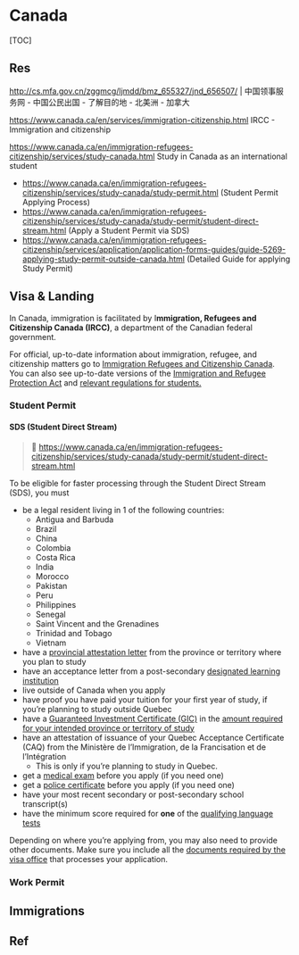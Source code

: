 # Canada

[TOC]



## Res
http://cs.mfa.gov.cn/zggmcg/ljmdd/bmz_655327/jnd_656507/ | 中国领事服务网 - 中国公民出国 - 了解目的地 - 北美洲 - 加拿大

https://www.canada.ca/en/services/immigration-citizenship.html
IRCC - Immigration and citizenship

https://www.canada.ca/en/immigration-refugees-citizenship/services/study-canada.html
Study in Canada as an international student
- https://www.canada.ca/en/immigration-refugees-citizenship/services/study-canada/study-permit.html (Student Permit Applying Process)
- https://www.canada.ca/en/immigration-refugees-citizenship/services/study-canada/study-permit/student-direct-stream.html (Apply a Student Permit via SDS)
- https://www.canada.ca/en/immigration-refugees-citizenship/services/application/application-forms-guides/guide-5269-applying-study-permit-outside-canada.html (Detailed Guide for applying Study Permit)



## Visa & Landing
In Canada, immigration is facilitated by I**mmigration, Refugees and Citizenship Canada (IRCC)**, a department of the Canadian federal government.

For official, up-to-date information about immigration, refugee, and citizenship matters go to [Immigration Refugees and Citizenship Canada](https://www.canada.ca/en/immigration-refugees-citizenship.html). You can also see up-to-date versions of the [Immigration and Refugee Protection Act](https://laws.justice.gc.ca/eng/acts/i-2.5/) and [relevant regulations for students.](https://laws-lois.justice.gc.ca/eng/regulations/SOR-2002-227/page-48.html)

### Student Permit
#### SDS (Student Direct Stream)
> 📎 https://www.canada.ca/en/immigration-refugees-citizenship/services/study-canada/study-permit/student-direct-stream.html

To be eligible for faster processing through the Student Direct Stream (SDS), you must
- be a legal resident living in 1 of the following countries:
    - Antigua and Barbuda
    - Brazil
    - China
    - Colombia
    - Costa Rica
    - India
    - Morocco
    - Pakistan
    - Peru
    - Philippines
    - Senegal
    - Saint Vincent and the Grenadines
    - Trinidad and Tobago
    - Vietnam
- have a [provincial attestation letter](https://www.canada.ca/en/immigration-refugees-citizenship/services/study-canada/study-permit/get-documents.html#attestation) from the province or territory where you plan to study
- have an acceptance letter from a post-secondary [designated learning institution](https://www.canada.ca/en/immigration-refugees-citizenship/services/study-canada/study-permit/prepare/designated-learning-institutions-list.html)
- live outside of Canada when you apply
- have proof you have paid your tuition for your first year of study, if you’re planning to study outside Quebec
- have a [Guaranteed Investment Certificate (GIC)](https://www.canada.ca/en/immigration-refugees-citizenship/services/study-canada/study-permit/student-direct-stream/eligibility.html#GIC) in the [amount required for your intended province or territory of study](https://www.canada.ca/en/immigration-refugees-citizenship/services/study-canada/study-permit/student-direct-stream/eligibility.html#provincial-reqs)
- have an attestation of issuance of your Quebec Acceptance Certificate (CAQ) from the Ministère de l’Immigration, de la Francisation et de l’Intégration
    - This is only if you’re planning to study in Quebec.
- get a [medical exam](https://www.canada.ca/en/immigration-refugees-citizenship/services/study-canada/study-permit/student-direct-stream/eligibility.html#medical) before you apply (if you need one)
- get a [police certificate](https://www.canada.ca/en/immigration-refugees-citizenship/services/study-canada/study-permit/student-direct-stream/eligibility.html#police) before you apply (if you need one)
- have your most recent secondary or post-secondary school transcript(s)
- have the minimum score required for **one** of the [qualifying language tests](https://www.canada.ca/en/immigration-refugees-citizenship/services/study-canada/study-permit/student-direct-stream/eligibility.html#tests)

Depending on where you’re applying from, you may also need to provide other documents. Make sure you include all the [documents required by the visa office](https://www.canada.ca/en/immigration-refugees-citizenship/services/study-canada/study-permit/student-direct-stream/apply.html#instructions) that processes your application.


### Work Permit



## Immigrations





## Ref
[身份证与户口本翻译模板]: http://www.guoyifanyi.com/show-134-82-1.html

